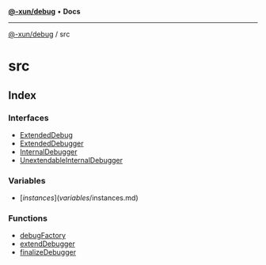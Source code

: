 [**@-xun/debug**](../README.md) • **Docs**

***

[@-xun/debug](../README.md) / src

# src

## Index

### Interfaces

- [ExtendedDebug](interfaces/ExtendedDebug.md)
- [ExtendedDebugger](interfaces/ExtendedDebugger.md)
- [InternalDebugger](interfaces/InternalDebugger.md)
- [UnextendableInternalDebugger](interfaces/UnextendableInternalDebugger.md)

### Variables

- [$instances](variables/$instances.md)

### Functions

- [debugFactory](functions/debugFactory.md)
- [extendDebugger](functions/extendDebugger.md)
- [finalizeDebugger](functions/finalizeDebugger.md)
